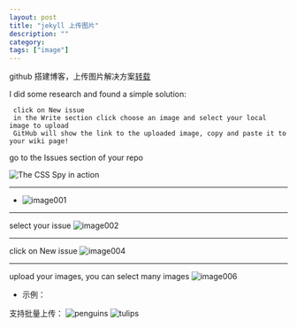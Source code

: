```yaml
---
layout: post
title: "jekyll 上传图片"
description: ""
category: 
tags: ["image"]
---
```




github 搭建博客，上传图片解决方案[转载 ](http://agile-warpig.com/post/39924534823/easy-uploading-an-image-to-your-github-wiki )


I did some research and found a simple solution: 

     click on New issue
     in the Write section click choose an image and select your local image to upload
     GitHub will show the link to the uploaded image, copy and paste it to your wiki page!
go to the Issues section of your repo  
  


<div class="mediaobject">
	<img alt="The CSS Spy in action" src="https://f.cloud.github.com/assets/2377148/1061840/ef6a00a8-120b-11e3-8dc7-f251f8e876df.png">
</div>


----------





- ![image001](https://f.cloud.github.com/assets/2377148/1061840/ef6a00a8-120b-11e3-8dc7-f251f8e876df.png)

----------


 select your issue 
![image002](https://f.cloud.github.com/assets/2377148/1061842/ef8330b4-120b-11e3-9350-a141c54c1075.png)

----------

click on New issue 
![image004](https://f.cloud.github.com/assets/2377148/1061843/ef886eda-120b-11e3-9bdf-52e4eaf391e2.png)

----------

 upload your images, you can select many images 
![image006](https://f.cloud.github.com/assets/2377148/1061841/ef82f91e-120b-11e3-9b0b-51f80c46c29e.png)

 





 - 示例：

支持批量上传：
![penguins](https://f.cloud.github.com/assets/2377148/943599/3cb60cb0-0237-11e3-96a3-ccd8c42c15a4.jpg)
![tulips](https://f.cloud.github.com/assets/2377148/943600/3ce8f850-0237-11e3-9fc4-721f18aaf176.jpg)

